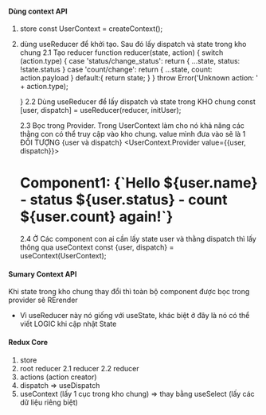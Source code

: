 #### Dùng context API

1.  store
    const UserContext = createContext();
2.  dùng useReducer để khởi tạo. Sau đó lấy dispatch và state trong kho chung
    2.1 Tạo reducer
    function reducer(state, action) {
    switch (action.type) {
    case 'status/change_status':
    return {
    ...state,
    status: !state.status
    }
    case 'count/change':
    return {
    ...state,
    count: action.payload
    }
    default:{
    return state;
    }
    }
    throw Error('Unknown action: ' + action.type);

    }
    2.2 Dùng useReducer để lấy dispatch và state trong KHO chung
    const [user, dispatch] = useReducer(reducer, initUser);

    2.3 Bọc trong Provider. Trong UserContext làm cho nó khả năng các thằng con có thể truy cập vào kho chung. value mình đưa vào sẽ là 1 ĐỐI TƯỢNG {user và dispatch}
    <UserContext.Provider value={{user, dispatch}}>
    <h1>Component1: {`Hello ${user.name} - status ${user.status} - count ${user.count}  again!`}</h1>
    <Component2/>
    </UserContext.Provider>
    2.4 Ở Các component con ai cần lấy state user và thằng dispatch thì lấy thông qua useContext
    const {user, dispatch} = useContext(UserContext);

#### Sumary Context API

Khi state trong kho chung thay đổi thì toàn bộ component được bọc trong provider sẽ RErender

- Vì useReducer này nó giống với useState, khác biệt ở đây là nó có thể viết LOGIC khi cập nhật State

#### Redux Core

1.  store
2.  root reducer
    2.1 reducer
    2.2 reducer
3.  actions (action creator)
4.  dispatch => useDispatch
5.  useContext (lấy 1 cục trong kho chung) => thay bằng useSelect (lấy các dữ liệu riêng biệt)
